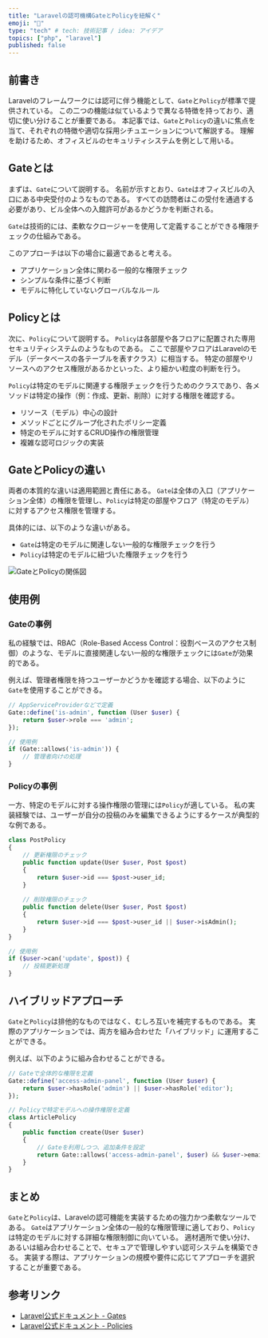 ```yaml
---
title: "Laravelの認可機構GateとPolicyを紐解く"
emoji: "🦌"
type: "tech" # tech: 技術記事 / idea: アイデア
topics: ["php", "laravel"]
published: false
---
```


## 前書き
Laravelのフレームワークには認可に伴う機能として、`Gate`と`Policy`が標準で提供されている。
この二つの機能は似ているようで異なる特徴を持っており、適切に使い分けることが重要である。
本記事では、`Gate`と`Policy`の違いに焦点を当て、それぞれの特徴や適切な採用シチュエーションについて解説する。
理解を助けるため、オフィスビルのセキュリティシステムを例として用いる。

## Gateとは
まずは、`Gate`について説明する。
名前が示すとおり、`Gate`はオフィスビルの入口にある中央受付のようなものである。
すべての訪問者はこの受付を通過する必要があり、ビル全体への入館許可があるかどうかを判断される。

`Gate`は技術的には、柔軟なクロージャーを使用して定義することができる権限チェックの仕組みである。

このアプローチは以下の場合に最適であると考える。
- アプリケーション全体に関わる一般的な権限チェック
- シンプルな条件に基づく判断
- モデルに特化していないグローバルなルール

## Policyとは
次に、`Policy`について説明する。
`Policy`は各部屋や各フロアに配置された専用セキュリティシステムのようなものである。
ここで部屋やフロアはLaravelのモデル（データベースの各テーブルを表すクラス）に相当する。
特定の部屋やリソースへのアクセス権限があるかといった、より細かい粒度の判断を行う。

`Policy`は特定のモデルに関連する権限チェックを行うためのクラスであり、各メソッドは特定の操作（例：作成、更新、削除）に対する権限を確認する。
- リソース（モデル）中心の設計
- メソッドごとにグループ化されたポリシー定義
- 特定のモデルに対するCRUD操作の権限管理
- 複雑な認可ロジックの実装

## GateとPolicyの違い
両者の本質的な違いは適用範囲と責任にある。
`Gate`は全体の入口（アプリケーション全体）の権限を管理し、`Policy`は特定の部屋やフロア（特定のモデル）に対するアクセス権限を管理する。

具体的には、以下のような違いがある。
- `Gate`は特定のモデルに関連しない一般的な権限チェックを行う
- `Policy`は特定のモデルに紐づいた権限チェックを行う

![GateとPolicyの関係図](./office-security-analogy.svg)

## 使用例

### Gateの事例
私の経験では、RBAC（Role-Based Access Control：役割ベースのアクセス制御）のような、モデルに直接関連しない一般的な権限チェックには`Gate`が効果的である。

例えば、管理者権限を持つユーザーかどうかを確認する場合、以下のように`Gate`を使用することができる。

```php
// AppServiceProviderなどで定義
Gate::define('is-admin', function (User $user) {
    return $user->role === 'admin';
});

// 使用例
if (Gate::allows('is-admin')) {
    // 管理者向けの処理
}
```

### Policyの事例
一方、特定のモデルに対する操作権限の管理には`Policy`が適している。
私の実装経験では、ユーザーが自分の投稿のみを編集できるようにするケースが典型的な例である。

```php
class PostPolicy
{
    // 更新権限のチェック
    public function update(User $user, Post $post)
    {
        return $user->id === $post->user_id;
    }
    
    // 削除権限のチェック
    public function delete(User $user, Post $post)
    {
        return $user->id === $post->user_id || $user->isAdmin();
    }
}

// 使用例
if ($user->can('update', $post)) {
    // 投稿更新処理
}
```

## ハイブリッドアプローチ
`Gate`と`Policy`は排他的なものではなく、むしろ互いを補完するものである。
実際のアプリケーションでは、両方を組み合わせた「ハイブリッド」に運用することができる。

例えば、以下のように組み合わせることができる。

```php
// Gateで全体的な権限を定義
Gate::define('access-admin-panel', function (User $user) {
    return $user->hasRole('admin') || $user->hasRole('editor');
});

// Policyで特定モデルへの操作権限を定義
class ArticlePolicy
{
    public function create(User $user)
    {
        // Gateを利用しつつ、追加条件を設定
        return Gate::allows('access-admin-panel', $user) && $user->emailVerified();
    }
}
```

## まとめ
`Gate`と`Policy`は、Laravelの認可機能を実装するための強力かつ柔軟なツールである。
`Gate`はアプリケーション全体の一般的な権限管理に適しており、`Policy`は特定のモデルに対する詳細な権限制御に向いている。
適材適所で使い分け、あるいは組み合わせることで、セキュアで管理しやすい認可システムを構築できる。
実装する際は、アプリケーションの規模や要件に応じてアプローチを選択することが重要である。

## 参考リンク
- [Laravel公式ドキュメント - Gates](https://laravel.com/docs/12.x/authorization#gates)
- [Laravel公式ドキュメント - Policies](https://laravel.com/docs/12.x/authorization#policies)